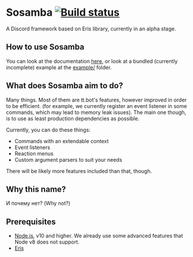 # Sosamba [![Build status][azp badge]][azp]
A Discord framework based on Eris library, currently in an alpha stage.

## How to use Sosamba
You can look at the documentation [here][docs], or look at a bundled (currently incomplete) example at the [example/](example/) folder.

## What does Sosamba aim to do?
Many things. Most of them are tt.bot's features, however improved in order to be efficient. (for example, we currently register an event listener in some commands, which may lead to memory leak issues). The main one though, is to use as least production dependencies as possible.

Currently, you can do these things:
- Commands with an extendable context
- Event listeners
- Reaction menus
- Custom argument parsers to suit your needs

There will be likely more features included than that, though.

## Why this name?
И пoчему нет? (Why not?)

## Prerequisites
- [Node.js], v10 and higher. We already use some advanced features that Node v8 does not support.
- [Eris]

[azp badge]: https://dev.azure.com/tt-bot-dev/sosamba/_apis/build/status/tt-bot-dev.sosamba?branchName=master
[azp]: https://dev.azure.com/tt-bot-dev/sosamba/_build/latest?definitionId=3&branchName=master
[docs]: https://tt-bot-dev.github.io/sosamba
[Eris]: https://github.com/abalabahaha/eris
[Node.js]: https://nodejs.org